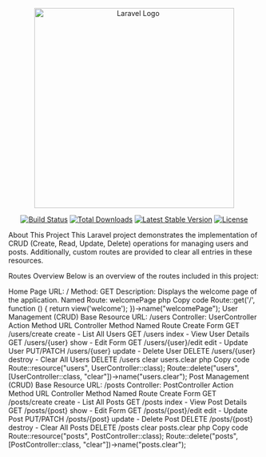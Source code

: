 <p align="center"><a href="https://laravel.com" target="_blank"><img src="https://raw.githubusercontent.com/laravel/art/master/logo-lockup/5%20SVG/2%20CMYK/1%20Full%20Color/laravel-logolockup-cmyk-red.svg" width="400" alt="Laravel Logo"></a></p> <p align="center"> <a href="https://github.com/laravel/framework/actions"><img src="https://github.com/laravel/framework/workflows/tests/badge.svg" alt="Build Status"></a> <a href="https://packagist.org/packages/laravel/framework"><img src="https://img.shields.io/packagist/dt/laravel/framework" alt="Total Downloads"></a> <a href="https://packagist.org/packages/laravel/framework"><img src="https://img.shields.io/packagist/v/laravel/framework" alt="Latest Stable Version"></a> <a href="https://packagist.org/packages/laravel/framework"><img src="https://img.shields.io/packagist/l/laravel/framework" alt="License"></a> </p>
About This Project
This Laravel project demonstrates the implementation of CRUD (Create, Read, Update, Delete) operations for managing users and posts. Additionally, custom routes are provided to clear all entries in these resources.

Routes Overview
Below is an overview of the routes included in this project:

Home Page
URL: /
Method: GET
Description: Displays the welcome page of the application.
Named Route: welcomePage
php
Copy code
Route::get('/', function () {
    return view('welcome');
})->name("welcomePage");
User Management (CRUD)
Base Resource URL: /users
Controller: UserController
Action	Method	URL	Controller Method	Named Route
Create Form	GET	/users/create	create	-
List All Users	GET	/users	index	-
View User Details	GET	/users/{user}	show	-
Edit Form	GET	/users/{user}/edit	edit	-
Update User	PUT/PATCH	/users/{user}	update	-
Delete User	DELETE	/users/{user}	destroy	-
Clear All Users	DELETE	/users	clear	users.clear
php
Copy code
Route::resource("users", UserController::class);
Route::delete("users", [UserController::class, "clear"])->name("users.clear");
Post Management (CRUD)
Base Resource URL: /posts
Controller: PostController
Action	Method	URL	Controller Method	Named Route
Create Form	GET	/posts/create	create	-
List All Posts	GET	/posts	index	-
View Post Details	GET	/posts/{post}	show	-
Edit Form	GET	/posts/{post}/edit	edit	-
Update Post	PUT/PATCH	/posts/{post}	update	-
Delete Post	DELETE	/posts/{post}	destroy	-
Clear All Posts	DELETE	/posts	clear	posts.clear
php
Copy code
Route::resource("posts", PostController::class);
Route::delete("posts", [PostController::class, "clear"])->name("posts.clear");
